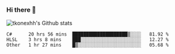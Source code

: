 ### Hi there 👋

![tkonexhh's Github stats](https://github-readme-stats.vercel.app/api?username=tkonexhh&show_icons=true)


<!--START_SECTION:waka-->

```text
C#      20 hrs 56 mins  ████████████████████▒░░░░   81.92 %
HLSL    3 hrs 8 mins    ███░░░░░░░░░░░░░░░░░░░░░░   12.27 %
Other   1 hr 27 mins    █▒░░░░░░░░░░░░░░░░░░░░░░░   05.68 %
```

<!--END_SECTION:waka-->
